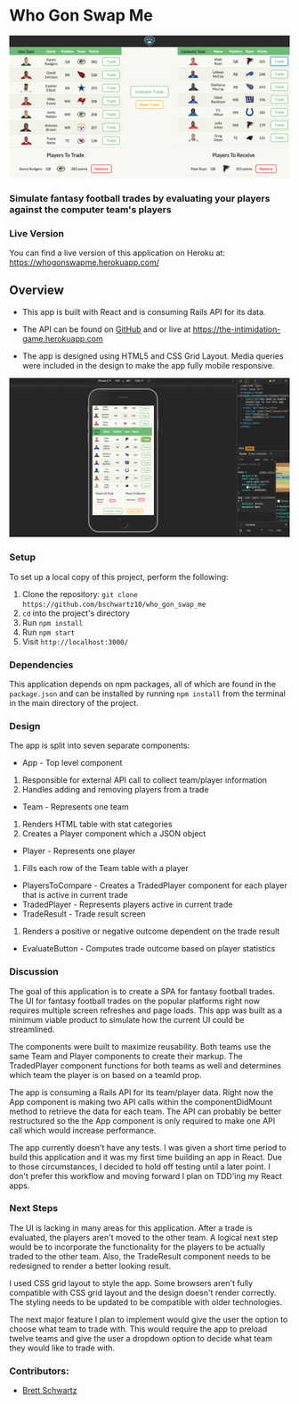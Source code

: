 # Who Gon Swap Me

![Alt text](./src/home.png)
### Simulate fantasy football trades by evaluating your players against the computer team's players

### Live Version
You can find a live version of this application on Heroku at: https://whogonswapme.herokuapp.com/

## Overview
* This app is built with React and is consuming Rails API for its data.

* The API can be found on [GitHub](https://github.com/bschwartz10/the_intimidation_game) and or live at https://the-intimidation-game.herokuapp.com

* The app is designed using HTML5 and CSS Grid Layout. Media queries were included in the design to make the app fully mobile responsive.

![Alt text](./src/mobile.png)

### Setup
To set up a local copy of this project, perform the following:

  1. Clone the repository: `git clone https://github.com/bschwartz10/who_gon_swap_me`
  2. `cd` into the project's directory
  3. Run `npm install`
  4. Run `npm start`
  5. Visit `http://localhost:3000/`

### Dependencies
  This application depends on npm packages, all of which are found in the `package.json` and can be installed by running `npm install` from the terminal in the main directory of the project.

### Design
  The app is split into seven separate components:
  * App - Top level component
   1. Responsible for external API call to collect team/player information
   2. Handles adding and removing players from a trade
  * Team - Represents one team
   1. Renders HTML table with stat categories
   2. Creates a Player component which a JSON object
  * Player - Represents one player
   1. Fills each row of the Team table with a player
  * PlayersToCompare - Creates a TradedPlayer component for each player that is active in current trade
  * TradedPlayer - Represents players active in current trade
  * TradeResult - Trade result screen
   1. Renders a positive or negative outcome dependent on the trade result
  * EvaluateButton - Computes trade outcome based on player statistics

### Discussion
The goal of this application is to create a SPA for fantasy football trades. The UI for fantasy football trades on the popular platforms right now requires multiple screen refreshes and page loads. This app was built as a minimum viable product to simulate how the current UI could be streamlined.

The components were built to maximize reusability. Both teams use the same Team and Player components to create their markup. The TradedPlayer component functions for both teams as well and determines which team the player is on based on a teamId prop.

The app is consuming a Rails API for its team/player data. Right now the App component is making two API calls within the componentDidMount method to retrieve the data for each team. The API can probably be better restructured so the the App component is only required to make one API call which would increase performance.

The app currently doesn't have any tests. I was given a short time period to build this application and it was my first time building an app in React. Due to those circumstances, I decided to hold off testing until a later point. I don't prefer this workflow and moving forward I plan on TDD'ing my React apps.

### Next Steps
The UI is lacking in many areas for this application. After a trade is evaluated, the players aren't moved to the other team. A logical next step would be to incorporate the functionality for the players to be actually traded to the other team. Also, the TradeResult component needs to be redesigned to render a better looking result.

I used CSS grid layout to style the app. Some browsers aren't fully compatible with CSS grid layout and the design doesn't render correctly. The styling needs to be updated to be compatible with older technologies.

The next major feature I plan to implement would give the user the option to choose what team to trade with. This would require the app to preload twelve teams and give the user a dropdown option to decide what team they would like to trade with.

### Contributors:
* [Brett Schwartz](https://github.com/bschwartz10)

